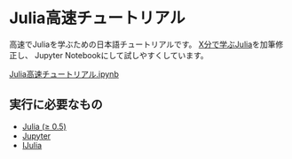 # Julia高速チュートリアル

高速でJuliaを学ぶための日本語チュートリアルです。
[X分で学ぶJulia](http://bicycle1885.hatenablog.com/entry/2014/12/01/050522)を加筆修正し、
Jupyter Notebookにして試しやすくしています。

[Julia高速チュートリアル.ipynb](./Julia高速チュートリアル.ipynb)

## 実行に必要なもの

* [Julia (≥ 0.5)](http://julialang.org/downloads/)
* [Jupyter](http://jupyter.readthedocs.org/en/latest/install.html)
* [IJulia](https://github.com/JuliaLang/IJulia.jl)
